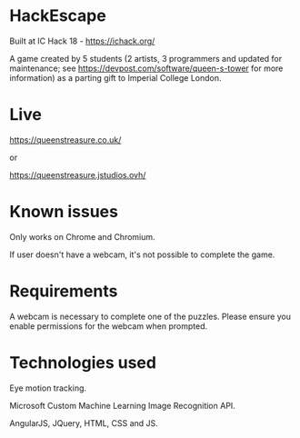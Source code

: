 # HackEscape

Built at IC Hack 18 - https://ichack.org/

A game created by 5 students (2 artists, 3 programmers and updated for maintenance; see https://devpost.com/software/queen-s-tower for more information) as a parting gift to Imperial College London.

# Live

https://queenstreasure.co.uk/

or

https://queenstreasure.jstudios.ovh/

# Known issues

Only works on Chrome and Chromium.

If user doesn't have a webcam, it's not possible to complete the game.

# Requirements

A webcam is necessary to complete one of the puzzles. Please ensure you enable permissions for the webcam when prompted.

# Technologies used

Eye motion tracking.

Microsoft Custom Machine Learning Image Recognition API.

AngularJS, JQuery, HTML, CSS and JS.
